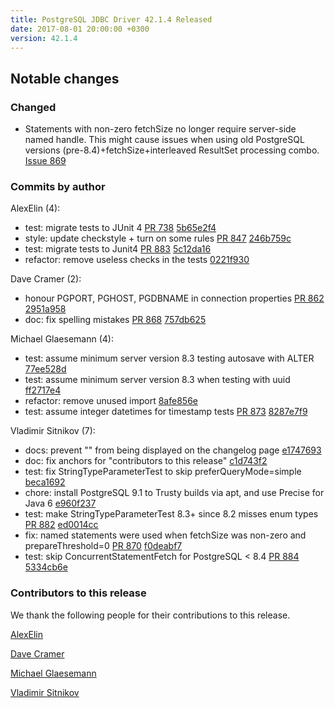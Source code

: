 ```yaml
---
title: PostgreSQL JDBC Driver 42.1.4 Released
date: 2017-08-01 20:00:00 +0300
version: 42.1.4
---
```


## Notable changes

### Changed

* Statements with non-zero fetchSize no longer require server-side named handle. This might cause issues when using old PostgreSQL versions (pre-8.4)+fetchSize+interleaved ResultSet processing combo. [Issue 869](https://github.com/pgjdbc/pgjdbc/issues/869)

<!--more-->

### Commits by author

AlexElin (4):

* test: migrate tests to JUnit 4 [PR 738](https://github.com/pgjdbc/pgjdbc/pull/738) [5b65e2f4](https://github.com/pgjdbc/pgjdbc/commit/5b65e2f45b1cb130b4380b31ff6c0c73210d9fe0)
* style: update checkstyle + turn on some rules [PR 847](https://github.com/pgjdbc/pgjdbc/pull/847) [246b759c](https://github.com/pgjdbc/pgjdbc/commit/246b759cdc264c2732717dbd6ff9f8f472024196)
* test: migrate tests to Junit4 [PR 883](https://github.com/pgjdbc/pgjdbc/pull/883) [5c12da16](https://github.com/pgjdbc/pgjdbc/commit/5c12da16d3aa17d299e942c4a2b3647674422920)
* refactor: remove useless checks in the tests [0221f930](https://github.com/pgjdbc/pgjdbc/commit/0221f930b35a6f24e539ac4740886fafaebcaeac)

Dave Cramer (2):

* honour PGPORT, PGHOST, PGDBNAME in connection properties [PR 862](https://github.com/pgjdbc/pgjdbc/pull/862) [2951a958](https://github.com/pgjdbc/pgjdbc/commit/2951a9583b8ea1b1b0e933896ff4be95628f834e)
* doc: fix spelling mistakes [PR 868](https://github.com/pgjdbc/pgjdbc/pull/868) [757db625](https://github.com/pgjdbc/pgjdbc/commit/757db62590f4f7b72cf565680ab79eda7880f2b3)

Michael Glaesemann (4):

* test: assume minimum server version 8.3 testing autosave with ALTER [77ee528d](https://github.com/pgjdbc/pgjdbc/commit/77ee528d021ccdf740b19f9ed48259ece5df7705)
* test: assume minimum server version 8.3 when testing with uuid [ff2717e4](https://github.com/pgjdbc/pgjdbc/commit/ff2717e42a8c0394e6cde4527ed1f721ffa9fb84)
* refactor: remove unused import [8afe856e](https://github.com/pgjdbc/pgjdbc/commit/8afe856e5ea22870cf1489ec1fd328efee6b7426)
* test: assume integer datetimes for timestamp tests [PR 873](https://github.com/pgjdbc/pgjdbc/pull/873) [8287e7f9](https://github.com/pgjdbc/pgjdbc/commit/8287e7f92f890a41f8d2b51980157a92e1cd57e8)

Vladimir Sitnikov (7):

* docs: prevent "<!--more-->" from being displayed on the changelog page [e1747693](https://github.com/pgjdbc/pgjdbc/commit/e174769363d12941b8e95d90d0459751351ea4e1)
* doc: fix anchors for "contributors to this release" [c1d743f2](https://github.com/pgjdbc/pgjdbc/commit/c1d743f2408df8b377bc9d8440717541a5b627e3)
* test: fix StringTypeParameterTest to skip preferQueryMode=simple [beca1692](https://github.com/pgjdbc/pgjdbc/commit/beca16922b455a6a00c655df8a3b701d008aad6e)
* chore: install PostgreSQL 9.1 to Trusty builds via apt, and use Precise for Java 6 [e960f237](https://github.com/pgjdbc/pgjdbc/commit/e960f2373a8de8b1b58fa199ee85a8b73ae684d2)
* test: make StringTypeParameterTest 8.3+ since 8.2 misses enum types [PR 882](https://github.com/pgjdbc/pgjdbc/pull/882) [ed0014cc](https://github.com/pgjdbc/pgjdbc/commit/ed0014cc03cedde76003a84c06a4f7b95b823de0)
* fix: named statements were used when fetchSize was non-zero and prepareThreshold=0 [PR 870](https://github.com/pgjdbc/pgjdbc/pull/870) [f0deabf7](https://github.com/pgjdbc/pgjdbc/commit/f0deabf7d87bb5bffeb84e9cd686eeb632aa9687)
* test: skip ConcurrentStatementFetch for PostgreSQL < 8.4 [PR 884](https://github.com/pgjdbc/pgjdbc/pull/884) [5334cb6e](https://github.com/pgjdbc/pgjdbc/commit/5334cb6ef7554bba255f00baf4ff3220f16e31ea)

### Contributors to this release

We thank the following people for their contributions to this release.

[AlexElin](https://github.com/AlexElin)

[Dave Cramer](davec@postgresintl.com)

[Michael Glaesemann](https://github.com/grzm)

[Vladimir Sitnikov](https://github.com/vlsi)
